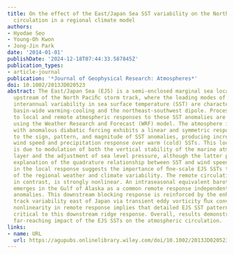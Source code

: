 ```yaml
---
title: On the effect of the East/Japan Sea SST variability on the North Pacific atmospheric
  circulation in a regional climate model
authors:
- Hyodae Seo
- Young‐Oh Kwon
- Jong‐Jin Park
date: '2014-01-01'
publishDate: '2024-12-18T07:44:33.587845Z'
publication_types:
- article-journal
publication: '*Journal of Geophysical Research: Atmospheres*'
doi: 10.1002/2013JD020523
abstract: The East/Japan Sea (EJS) is a semi-enclosed marginal sea located in the
  upstream of the North Paciﬁc storm track, where the leading modes of wintertime
  interannual variability in sea surface temperature (SST) are characterized by the
  basin-wide warming-cooling and the northeast-southwest dipole. Processes leading
  to local and remote atmospheric responses to these SST anomalies are investigated
  using the Weather Research and Forecast (WRF) model. The atmosphere in direct contact
  with anomalous diabatic forcing exhibits a linear and symmetric response with respect
  to the sign, pattern, and magnitude of SST anomalies, producing increased (decreased)
  wind speed and precipitation response over warm (cold) SSTs. This local response
  is due to modulation of both the vertical stability of the marine atmospheric boundary
  layer and the adjustment of sea level pressure, although the latter provides a better
  explanation of the quadrature relationship between SST and wind speed. The linearity
  in the local response suggests the importance of ﬁne-scale EJS SSTs to predictability
  of the regional weather and climate variability. The remote circulation response,
  in contrast, is strongly nonlinear. An intraseasonal equivalent barotropic ridge
  emerges in the Gulf of Alaska as a common remote response independent of EJS SST
  anomalies. This downstream blocking response is reinforced by the enhanced storm
  track variability east of Japan via transient eddy vorticity ﬂux convergence. Strong
  nonlinearity in remote response implies that detailed EJS SST patterns may not be
  critical to this downstream ridge response. Overall, results demonstrate a remarkably
  far-reaching impact of the EJS SSTs on the atmospheric circulation.
links:
- name: URL
  url: https://agupubs.onlinelibrary.wiley.com/doi/10.1002/2013JD020523
---
```

